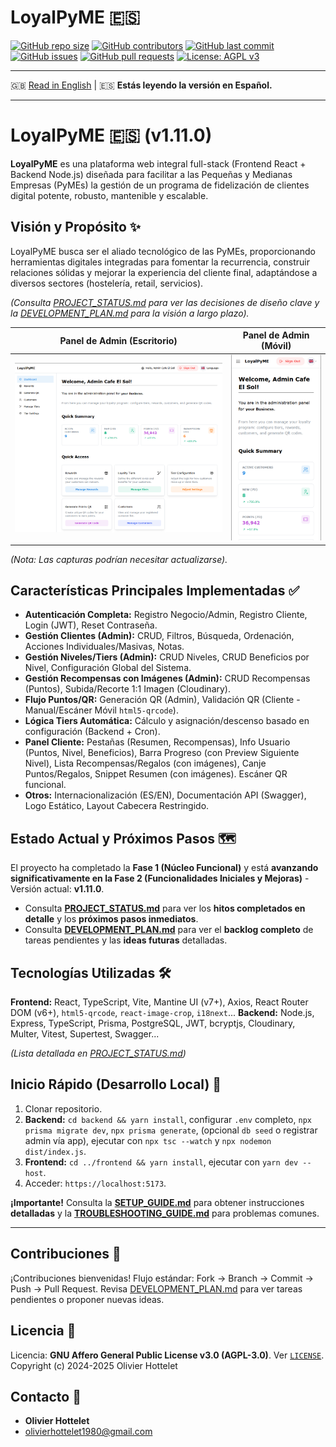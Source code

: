 # LoyalPyME 🇪🇸

[![GitHub repo size](https://img.shields.io/github/repo-size/R3v180/LoyalPyME?style=flat-square)](https://github.com/R3v180/LoyalPyME)
[![GitHub contributors](https://img.shields.io/github/contributors/R3v180/LoyalPyME?style=flat-square)](https://github.com/R3v180/LoyalPyME/graphs/contributors)
[![GitHub last commit](https://img.shields.io/github/last-commit/R3v180/LoyalPyME?style=flat-square)](https://github.com/R3v180/LoyalPyME/commits/main)
[![GitHub issues](https://img.shields.io/github/issues/R3v180/LoyalPyME?style=flat-square)](https://github.com/R3v180/LoyalPyME/issues)
[![GitHub pull requests](https://img.shields.io/github/issues-pr/R3v180/LoyalPyME?style=flat-square)](https://github.com/R3v180/LoyalPyME/pulls)
[![License: AGPL v3](https://img.shields.io/badge/License-AGPL%20v3-blue.svg?style=flat-square)](https://www.gnu.org/licenses/agpl-3.0)

---

🇬🇧 [Read in English](README.md) | 🇪🇸 **Estás leyendo la versión en Español.**

---

# LoyalPyME 🇪🇸 (v1.11.0)

**LoyalPyME** es una plataforma web integral full-stack (Frontend React + Backend Node.js) diseñada para facilitar a las Pequeñas y Medianas Empresas (PyMEs) la gestión de un programa de fidelización de clientes digital potente, robusto, mantenible y escalable.

## Visión y Propósito ✨

LoyalPyME busca ser el aliado tecnológico de las PyMEs, proporcionando herramientas digitales integradas para fomentar la recurrencia, construir relaciones sólidas y mejorar la experiencia del cliente final, adaptándose a diversos sectores (hostelería, retail, servicios).

_(Consulta [PROJECT_STATUS.md](./PROJECT_STATUS.md) para ver las decisiones de diseño clave y la [DEVELOPMENT_PLAN.md](./DEVELOPMENT_PLAN.md) para la visión a largo plazo)._

|                                   Panel de Admin (Escritorio)                                   |                                      Panel de Admin (Móvil)                                      |
| :---------------------------------------------------------------------------------------------: | :----------------------------------------------------------------------------------------------: |
| <img src="images/SC_LoyalPyME.png" alt="Panel Admin LoyalPyME - Vista Escritorio" width="100%"> | <img src="images/SC_LoyalPyME_PHONE.png" alt="Panel Admin LoyalPyME - Vista Móvil" width="100%"> |

_(Nota: Las capturas podrían necesitar actualizarse)._

## Características Principales Implementadas ✅

- **Autenticación Completa:** Registro Negocio/Admin, Registro Cliente, Login (JWT), Reset Contraseña.
- **Gestión Clientes (Admin):** CRUD, Filtros, Búsqueda, Ordenación, Acciones Individuales/Masivas, Notas.
- **Gestión Niveles/Tiers (Admin):** CRUD Niveles, CRUD Beneficios por Nivel, Configuración Global del Sistema.
- **Gestión Recompensas con Imágenes (Admin):** CRUD Recompensas (Puntos), Subida/Recorte 1:1 Imagen (Cloudinary).
- **Flujo Puntos/QR:** Generación QR (Admin), Validación QR (Cliente - Manual/Escáner Móvil `html5-qrcode`).
- **Lógica Tiers Automática:** Cálculo y asignación/descenso basado en configuración (Backend + Cron).
- **Panel Cliente:** Pestañas (Resumen, Recompensas), Info Usuario (Puntos, Nivel, Beneficios), Barra Progreso (con Preview Siguiente Nivel), Lista Recompensas/Regalos (con imágenes), Canje Puntos/Regalos, Snippet Resumen (con imágenes). Escáner QR funcional.
- **Otros:** Internacionalización (ES/EN), Documentación API (Swagger), Logo Estático, Layout Cabecera Restringido.

## Estado Actual y Próximos Pasos 🗺️

El proyecto ha completado la **Fase 1 (Núcleo Funcional)** y está **avanzando significativamente en la Fase 2 (Funcionalidades Iniciales y Mejoras)** - Versión actual: **v1.11.0**.

- Consulta **[PROJECT_STATUS.md](./PROJECT_STATUS.md)** para ver los **hitos completados en detalle** y los **próximos pasos inmediatos**.
- Consulta **[DEVELOPMENT_PLAN.md](./DEVELOPMENT_PLAN.md)** para ver el **backlog completo** de tareas pendientes y las **ideas futuras** detalladas.

## Tecnologías Utilizadas 🛠️

**Frontend:** React, TypeScript, Vite, Mantine UI (v7+), Axios, React Router DOM (v6+), `html5-qrcode`, `react-image-crop`, `i18next`...
**Backend:** Node.js, Express, TypeScript, Prisma, PostgreSQL, JWT, bcryptjs, Cloudinary, Multer, Vitest, Supertest, Swagger...

_(Lista detallada en [PROJECT_STATUS.md](./PROJECT_STATUS.md))_

## Inicio Rápido (Desarrollo Local) 🚀

1.  Clonar repositorio.
2.  **Backend:** `cd backend && yarn install`, configurar `.env` completo, `npx prisma migrate dev`, `npx prisma generate`, (opcional `db seed` o registrar admin vía app), ejecutar con `npx tsc --watch` y `npx nodemon dist/index.js`.
3.  **Frontend:** `cd ../frontend && yarn install`, ejecutar con `yarn dev --host`.
4.  Acceder: `https://localhost:5173`.

**¡Importante!** Consulta la **[SETUP_GUIDE.md](./SETUP_GUIDE.md)** para obtener instrucciones **detalladas** y la **[TROUBLESHOOTING_GUIDE.md](./TROUBLESHOOTING_GUIDE.md)** para problemas comunes.

---

## Contribuciones 🤝

¡Contribuciones bienvenidas! Flujo estándar: Fork -> Branch -> Commit -> Push -> Pull Request. Revisa [DEVELOPMENT_PLAN.md](./DEVELOPMENT_PLAN.md) para ver tareas pendientes o proponer nuevas ideas.

## Licencia 📜

Licencia: **GNU Affero General Public License v3.0 (AGPL-3.0)**. Ver [`LICENSE`](./LICENSE).
Copyright (c) 2024-2025 Olivier Hottelet

## Contacto 📧

- **Olivier Hottelet**
- olivierhottelet1980@gmail.com
